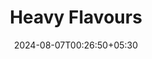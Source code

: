 ---
title: "Heavy Flavours"
date: 2024-08-07T00:26:50+05:30
draft: false
tags: ["work"]
weight: 10
url: /hfnadln/
cover:
    image: "/img/particles.webp" # optional
    hidden: true
summary : "Short summary of my research interests"
---